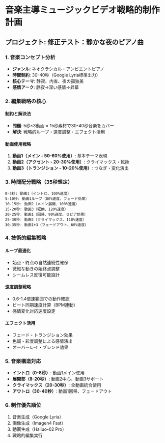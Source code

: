 # 音楽主導ミュージックビデオ戦略的制作計画
## プロジェクト: 修正テスト：静かな夜のピアノ曲

### 1. 音楽コンセプト分析
- **ジャンル**: ネオクラシカル・アンビエントピアノ
- **時間制約**: 30-40秒（Google Lyria標準出力）
- **核心テーマ**: 静寂、内省、夜の孤独美
- **感情アーク**: 静寂→深い感情→昇華

### 2. 編集戦略の核心
#### 制約と解決法
- **問題**: 5秒×3動画 = 15秒素材で30-40秒音楽をカバー
- **解決**: 戦略的ループ・速度調整・エフェクト活用

#### 動画使用戦略
1. **動画1（メイン - 50-60%使用）**: 基本テーマ表現
2. **動画2（アクセント - 20-30%使用）**: クライマックス・転換
3. **動画3（トランジション - 10-20%使用）**: つなぎ・変化演出

### 3. 時間配分戦略（35秒想定）
```
0-5秒: 動画1（イントロ、100%速度）
5-10秒: 動画1ループ（80%速度、フェード効果）
10-15秒: 動画2（メイン展開、100%速度）
15-20秒: 動画3（転換、120%速度）
20-25秒: 動画1（回帰、90%速度、セピア効果）
25-30秒: 動画2（クライマックス、110%速度）
30-35秒: 動画1+3（フェードアウト、60%速度）
```

### 4. 技術的編集戦略
#### ループ最適化
- 始点・終点の自然連続性確保
- 微細な動きの始終点調整
- シームレス反復可能設計

#### 速度調整戦略
- 0.6-1.4倍速範囲での動作確認
- ビート同期速度計算（BPM連動）
- 感情変化対応速度設定

#### エフェクト活用
- フェード・トランジション効果
- 色調・彩度調整による感情演出
- オーバーレイ・ブレンド効果

### 5. 音楽構造対応
- **イントロ（0-8秒）**: 動画1メイン使用
- **展開部（8-20秒）**: 動画2中心、動画3サポート
- **クライマックス（20-30秒）**: 全動画統合使用
- **アウトロ（30-40秒）**: 動画1回帰、フェードアウト

### 6. 制作優先順位
1. 音楽生成（Google Lyria）
2. 画像生成（Imagen4 Fast）
3. 動画生成（Hailuo-02 Pro）
4. 戦略的編集実行